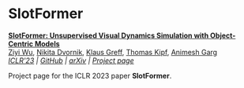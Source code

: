 # SlotFormer

[**SlotFormer: Unsupervised Visual Dynamics Simulation with Object-Centric Models**](https://slotformer.github.io/)<br/>
[Ziyi Wu](https://wuziyi616.github.io/),
[Nikita Dvornik](https://scholar.google.com/citations?user=UOLJQTIAAAAJ&hl=en),
[Klaus Greff](https://qwlouse.github.io/),
[Thomas Kipf](https://tkipf.github.io/),
[Animesh Garg](https://animesh.garg.tech/)<br/>
_[ICLR'23](https://openreview.net/forum?id=TFbwV6I0VLg) |
[GitHub](https://github.com/pairlab/SlotFormer) |
[arXiv](https://arxiv.org/abs/2210.05861) |
[Project page](https://slotformer.github.io/)_

Project page for the ICLR 2023 paper **SlotFormer**.
